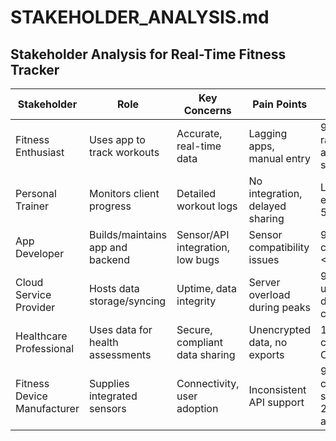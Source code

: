 # STAKEHOLDER_ANALYSIS.md
## Stakeholder Analysis for Real-Time Fitness Tracker

| Stakeholder               | Role                                     | Key Concerns                          | Pain Points                              | Success Metrics                          |
|---------------------------|------------------------------------------|---------------------------------------|------------------------------------------|------------------------------------------|
| Fitness Enthusiast        | Uses app to track workouts              | Accurate, real-time data             | Lagging apps, manual entry               | 95% heart rate accuracy, 1-sec updates   |
| Personal Trainer          | Monitors client progress                | Detailed workout logs                | No integration, delayed sharing          | Logs exportable in 5 min                 |
| App Developer             | Builds/maintains app and backend        | Sensor/API integration, low bugs     | Sensor compatibility issues              | 90% device compatibility, <5 bugs        |
| Cloud Service Provider    | Hosts data storage/syncing              | Uptime, data integrity               | Server overload during peaks             | 99.9% uptime, zero data corruption       |
| Healthcare Professional   | Uses data for health assessments        | Secure, compliant data sharing       | Unencrypted data, no exports             | 100% compliance, CSV export             |
| Fitness Device Manufacturer | Supplies integrated sensors           | Connectivity, user adoption          | Inconsistent API support                 | 98% connection success, 20% adoption     |
